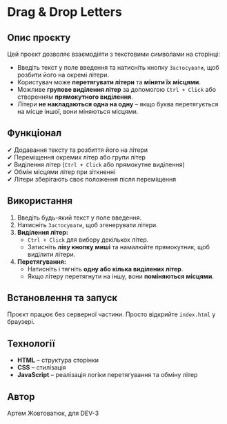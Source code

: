 # Drag & Drop Letters

## Опис проєкту
Цей проєкт дозволяє взаємодіяти з текстовими символами на сторінці:  
- Введіть текст у поле введення та натисніть кнопку `Застосувати`, щоб розбити його на окремі літери.  
- Користувач може **перетягувати літери** та **міняти їх місцями**.  
- Можливе **групове виділення літер** за допомогою `Ctrl + Click` або створенням **прямокутного виділення**.  
- Літери **не накладаються одна на одну** – якщо буква перетягується на місце іншої, вони міняються місцями.  

## Функціонал
✔ Додавання тексту та розбиття його на літери  
✔ Переміщення окремих літер або групи літер  
✔ Виділення літер (`Ctrl + Click` або прямокутне виділення)  
✔ Обмін місцями літер при зіткненні  
✔ Літери зберігають своє положення після переміщення  

## Використання
1. Введіть будь-який текст у поле введення.  
2. Натисніть `Застосувати`, щоб згенерувати літери.  
3. **Виділення літер:**  
   - `Ctrl + Click` для вибору декількох літер.  
   - Затисніть **ліву кнопку миші** та намалюйте прямокутник, щоб виділити літери.  
4. **Перетягування:**  
   - Натисніть і тягніть **одну або кілька виділених літер**.  
   - Якщо літеру перетягнути на іншу, вони **поміняються місцями**.  

## Встановлення та запуск
Проєкт працює без серверної частини. Просто відкрийте `index.html` у браузері.  

## Технології
- **HTML** – структура сторінки  
- **CSS** – стилізація  
- **JavaScript** – реалізація логіки перетягування та обміну літер  

## Автор
Артем Жовтоватюк, для DEV-3
